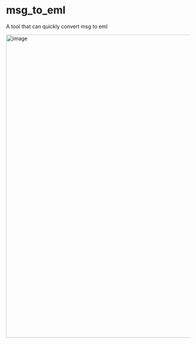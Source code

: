 # msg_to_eml

A tool that can quickly convert msg to eml

<img width="1100" height="829" alt="image" src="https://github.com/user-attachments/assets/8c800e99-9eea-4f2a-8f30-d58c4c1cfa21" />
